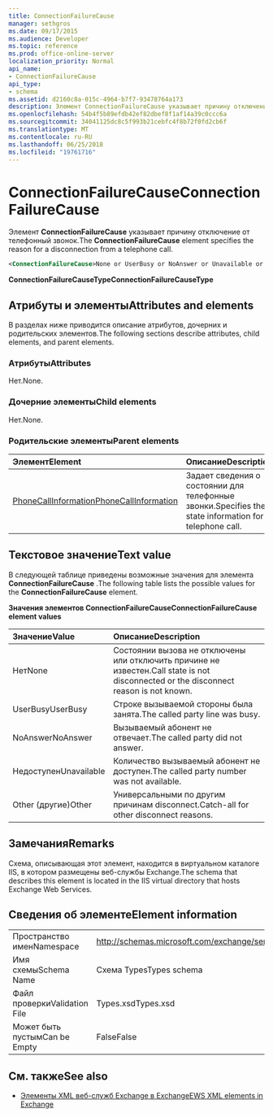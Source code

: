 ```yaml
---
title: ConnectionFailureCause
manager: sethgros
ms.date: 09/17/2015
ms.audience: Developer
ms.topic: reference
ms.prod: office-online-server
localization_priority: Normal
api_name:
- ConnectionFailureCause
api_type:
- schema
ms.assetid: d2160c8a-015c-4964-b7f7-93478764a173
description: Элемент ConnectionFailureCause указывает причину отключение от телефонный звонок.
ms.openlocfilehash: 54b4f5b89efdb42ef82dbef8f1af14a39c0ccc6a
ms.sourcegitcommit: 34041125dc8c5f993b21cebfc4f8b72f0fd2cb6f
ms.translationtype: MT
ms.contentlocale: ru-RU
ms.lasthandoff: 06/25/2018
ms.locfileid: "19761716"
---
```

# <a name="connectionfailurecause"></a><span data-ttu-id="34125-103">ConnectionFailureCause</span><span class="sxs-lookup"><span data-stu-id="34125-103">ConnectionFailureCause</span></span>

<span data-ttu-id="34125-104">Элемент **ConnectionFailureCause** указывает причину отключение от телефонный звонок.</span><span class="sxs-lookup"><span data-stu-id="34125-104">The **ConnectionFailureCause** element specifies the reason for a disconnection from a telephone call.</span></span> 
  
```xml
<ConnectionFailureCause>None or UserBusy or NoAnswer or Unavailable or Other</ConnectionFailureCause>
```

 <span data-ttu-id="34125-105">**ConnectionFailureCauseType**</span><span class="sxs-lookup"><span data-stu-id="34125-105">**ConnectionFailureCauseType**</span></span>
## <a name="attributes-and-elements"></a><span data-ttu-id="34125-106">Атрибуты и элементы</span><span class="sxs-lookup"><span data-stu-id="34125-106">Attributes and elements</span></span>

<span data-ttu-id="34125-107">В разделах ниже приводится описание атрибутов, дочерних и родительских элементов.</span><span class="sxs-lookup"><span data-stu-id="34125-107">The following sections describe attributes, child elements, and parent elements.</span></span>
  
### <a name="attributes"></a><span data-ttu-id="34125-108">Атрибуты</span><span class="sxs-lookup"><span data-stu-id="34125-108">Attributes</span></span>

<span data-ttu-id="34125-109">Нет.</span><span class="sxs-lookup"><span data-stu-id="34125-109">None.</span></span>
  
### <a name="child-elements"></a><span data-ttu-id="34125-110">Дочерние элементы</span><span class="sxs-lookup"><span data-stu-id="34125-110">Child elements</span></span>

<span data-ttu-id="34125-111">Нет.</span><span class="sxs-lookup"><span data-stu-id="34125-111">None.</span></span>
  
### <a name="parent-elements"></a><span data-ttu-id="34125-112">Родительские элементы</span><span class="sxs-lookup"><span data-stu-id="34125-112">Parent elements</span></span>

|<span data-ttu-id="34125-113">**Элемент**</span><span class="sxs-lookup"><span data-stu-id="34125-113">**Element**</span></span>|<span data-ttu-id="34125-114">**Описание**</span><span class="sxs-lookup"><span data-stu-id="34125-114">**Description**</span></span>|
|:-----|:-----|
|[<span data-ttu-id="34125-115">PhoneCallInformation</span><span class="sxs-lookup"><span data-stu-id="34125-115">PhoneCallInformation</span></span>](phonecallinformation.md) <br/> |<span data-ttu-id="34125-116">Задает сведения о состоянии для телефонные звонки.</span><span class="sxs-lookup"><span data-stu-id="34125-116">Specifies the state information for a telephone call.</span></span>  <br/> |
   
## <a name="text-value"></a><span data-ttu-id="34125-117">Текстовое значение</span><span class="sxs-lookup"><span data-stu-id="34125-117">Text value</span></span>

<span data-ttu-id="34125-118">В следующей таблице приведены возможные значения для элемента **ConnectionFailureCause** .</span><span class="sxs-lookup"><span data-stu-id="34125-118">The following table lists the possible values for the **ConnectionFailureCause** element.</span></span> 
  
<span data-ttu-id="34125-119">**Значения элементов ConnectionFailureCause**</span><span class="sxs-lookup"><span data-stu-id="34125-119">**ConnectionFailureCause element values**</span></span>

|<span data-ttu-id="34125-120">**Значение**</span><span class="sxs-lookup"><span data-stu-id="34125-120">**Value**</span></span>|<span data-ttu-id="34125-121">**Описание**</span><span class="sxs-lookup"><span data-stu-id="34125-121">**Description**</span></span>|
|:-----|:-----|
|<span data-ttu-id="34125-122">Нет</span><span class="sxs-lookup"><span data-stu-id="34125-122">None</span></span>  <br/> |<span data-ttu-id="34125-123">Состоянии вызова не отключены или отключить причине не известен.</span><span class="sxs-lookup"><span data-stu-id="34125-123">Call state is not disconnected or the disconnect reason is not known.</span></span>  <br/> |
|<span data-ttu-id="34125-124">UserBusy</span><span class="sxs-lookup"><span data-stu-id="34125-124">UserBusy</span></span>  <br/> |<span data-ttu-id="34125-125">Строке вызываемой стороны была занята.</span><span class="sxs-lookup"><span data-stu-id="34125-125">The called party line was busy.</span></span>  <br/> |
|<span data-ttu-id="34125-126">NoAnswer</span><span class="sxs-lookup"><span data-stu-id="34125-126">NoAnswer</span></span>  <br/> |<span data-ttu-id="34125-127">Вызываемый абонент не отвечает.</span><span class="sxs-lookup"><span data-stu-id="34125-127">The called party did not answer.</span></span>  <br/> |
|<span data-ttu-id="34125-128">Недоступен</span><span class="sxs-lookup"><span data-stu-id="34125-128">Unavailable</span></span>  <br/> |<span data-ttu-id="34125-129">Количество вызываемый абонент не доступен.</span><span class="sxs-lookup"><span data-stu-id="34125-129">The called party number was not available.</span></span>  <br/> |
|<span data-ttu-id="34125-130">Other (другие)</span><span class="sxs-lookup"><span data-stu-id="34125-130">Other</span></span>  <br/> |<span data-ttu-id="34125-131">Универсальными по другим причинам disconnect.</span><span class="sxs-lookup"><span data-stu-id="34125-131">Catch-all for other disconnect reasons.</span></span>  <br/> |
   
## <a name="remarks"></a><span data-ttu-id="34125-132">Замечания</span><span class="sxs-lookup"><span data-stu-id="34125-132">Remarks</span></span>

<span data-ttu-id="34125-133">Схема, описывающая этот элемент, находится в виртуальном каталоге IIS, в котором размещены веб-службы Exchange.</span><span class="sxs-lookup"><span data-stu-id="34125-133">The schema that describes this element is located in the IIS virtual directory that hosts Exchange Web Services.</span></span>
  
## <a name="element-information"></a><span data-ttu-id="34125-134">Сведения об элементе</span><span class="sxs-lookup"><span data-stu-id="34125-134">Element information</span></span>

|||
|:-----|:-----|
|<span data-ttu-id="34125-135">Пространство имен</span><span class="sxs-lookup"><span data-stu-id="34125-135">Namespace</span></span>  <br/> |http://schemas.microsoft.com/exchange/services/2006/types  <br/> |
|<span data-ttu-id="34125-136">Имя схемы</span><span class="sxs-lookup"><span data-stu-id="34125-136">Schema Name</span></span>  <br/> |<span data-ttu-id="34125-137">Схема Types</span><span class="sxs-lookup"><span data-stu-id="34125-137">Types schema</span></span>  <br/> |
|<span data-ttu-id="34125-138">Файл проверки</span><span class="sxs-lookup"><span data-stu-id="34125-138">Validation File</span></span>  <br/> |<span data-ttu-id="34125-139">Types.xsd</span><span class="sxs-lookup"><span data-stu-id="34125-139">Types.xsd</span></span>  <br/> |
|<span data-ttu-id="34125-140">Может быть пустым</span><span class="sxs-lookup"><span data-stu-id="34125-140">Can be Empty</span></span>  <br/> |<span data-ttu-id="34125-141">False</span><span class="sxs-lookup"><span data-stu-id="34125-141">False</span></span>  <br/> |
   
## <a name="see-also"></a><span data-ttu-id="34125-142">См. также</span><span class="sxs-lookup"><span data-stu-id="34125-142">See also</span></span>



- [<span data-ttu-id="34125-143">Элементы XML веб-служб Exchange в Exchange</span><span class="sxs-lookup"><span data-stu-id="34125-143">EWS XML elements in Exchange</span></span>](ews-xml-elements-in-exchange.md)

